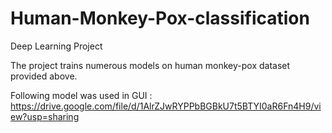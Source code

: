 # Human-Monkey-Pox-classification
Deep Learning Project

The project trains numerous models on human monkey-pox dataset provided above. 


Following model was used in GUI : https://drive.google.com/file/d/1AlrZJwRYPPbBGBkU7t5BTYI0aR6Fn4H9/view?usp=sharing
